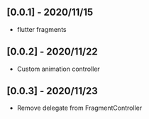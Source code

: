 ## [0.0.1] - 2020/11/15

- flutter fragments
## [0.0.2] - 2020/11/22

- Custom animation controller

## [0.0.3] - 2020/11/23

- Remove delegate from FragmentController



